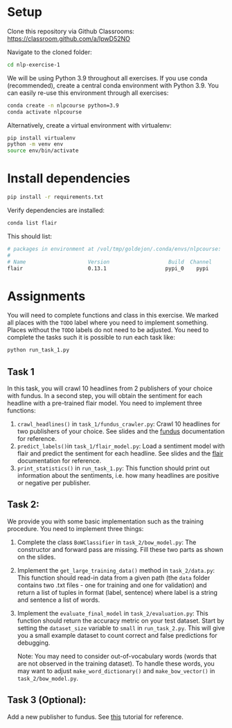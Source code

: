 # Setup

Clone this repository via Github Classrooms: https://classroom.github.com/a/IpwD52NO

Navigate to the cloned folder:
```bash
cd nlp-exercise-1
```

We will be using Python 3.9 throughout all exercises.
If you use conda (recommended), create a central conda environment with Python 3.9. You can easily re-use this environment through all exercises:
```bash
conda create -n nlpcourse python=3.9
conda activate nlpcourse
```

Alternatively, create a virtual environment with virtualenv:
```bash
pip install virtualenv
python -m venv env
source env/bin/activate
```

# Install dependencies

```bash
pip install -r requirements.txt
```

Verify dependencies are installed:
```bash
conda list flair
```

This should list:
```bash
# packages in environment at /vol/tmp/goldejon/.conda/envs/nlpcourse:
#
# Name                    Version                   Build  Channel
flair                     0.13.1                   pypi_0    pypi
```

# Assignments

You will need to complete functions and class in this exercise. We marked all places with the `TODO` label where you need to implement something. Places without the `TODO` labels do not need to be adjusted. You need to complete the tasks such it is possible to run each task like:

```bash
python run_task_1.py
```

## Task 1

In this task, you will crawl 10 headlines from 2 publishers of your choice with fundus. In a second step, you will obtain the sentiment for each headline with a pre-trained flair model. You need to implement three functions:

1. `crawl_headlines()` in `task_1/fundus_crawler.py`: Crawl 10 headlines for two publishers of your choice. See slides and the [fundus](https://github.com/flairNLP/fundus) documentation for reference.
2. `predict_labels()`in `task_1/flair_model.py`: Load a sentiment model with flair and predict the sentiment for each headline. See slides and the [flair](https://github.com/flairNLP/flair) documentation for reference.
3. `print_statistics()` in `run_task_1.py`: This function should print out information about the sentiments, i.e. how many headlines are positive or negative per publisher.

## Task 2:

We provide you with some basic implementation such as the training procedure. You need to implement three things:

1. Complete the class `BoWClassifier` in `task_2/bow_model.py`: The constructor and forward pass are missing. Fill these two parts as shown on the slides.

2. Implement the `get_large_training_data()` method in `task_2/data.py`: This function should read-in data from a given path (the `data` folder contains two .txt files - one for training and one for validation) and return a list of tuples in format (label, sentence) where label is a string and sentence a list of words.

3. Implement the `evaluate_final_model` in `task_2/evaluation.py`: This function should return the accuracy metric on your test dataset. Start by setting the `dataset_size` variable to `small` in `run_task_2.py`. This will give you a small example dataset to count correct and false predictions for debugging.

    Note: You may need to consider out-of-vocabulary words (words that are not observed in the training dataset). To handle these words, you may want to adjust `make_word_dictionary()` and `make_bow_vector()` in `task_2/bow_model.py`.

## Task 3 (Optional):

Add a new publisher to fundus. See [this](https://github.com/flairNLP/fundus/blob/master/docs/how_to_add_a_publisher.md) tutorial for reference.
